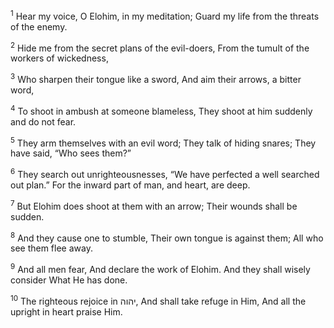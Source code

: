 <sup>1</sup> Hear my voice, O Elohim, in my meditation; Guard my life from the threats of the enemy.

<sup>2</sup> Hide me from the secret plans of the evil-doers, From the tumult of the workers of wickedness,

<sup>3</sup> Who sharpen their tongue like a sword, And aim their arrows, a bitter word,

<sup>4</sup> To shoot in ambush at someone blameless, They shoot at him suddenly and do not fear.

<sup>5</sup> They arm themselves with an evil word; They talk of hiding snares; They have said, “Who sees them?”

<sup>6</sup> They search out unrighteousnesses, “We have perfected a well searched out plan.” For the inward part of man, and heart, are deep.

<sup>7</sup> But Elohim does shoot at them with an arrow; Their wounds shall be sudden.

<sup>8</sup> And they cause one to stumble, Their own tongue is against them; All who see them flee away.

<sup>9</sup> And all men fear, And declare the work of Elohim. And they shall wisely consider What He has done.

<sup>10</sup> The righteous rejoice in יהוה, And shall take refuge in Him, And all the upright in heart praise Him.

